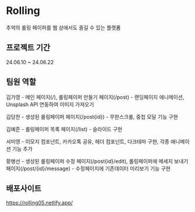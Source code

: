 # Rolling

추억의 롤링 페이퍼를 웹 상에서도 즐길 수 있는 플랫폼

## 프로젝트 기간

24.06.10 ~ 24.06.22

## 팀원 역할

김가영 - 메인 페이지(/), 롤링페이퍼 만들기 페이지(/post) - 랜딩페이지 에니메이션, Unsplash API 연동하여 이미지 가져오기

김당찬 - 생성된 롤링페이퍼 페이지(/post{id}) - 무한스크롤, 중첩 모달 기능 구현

김예준 - 롤링페이퍼 목록 페이지(/list) - 슬라이드 구현

서미영 - 이모지 컴포넌트, 카카오톡 공유, 헤더 컴포넌트, 다크테마 구현, 각종 애니메이션 기능 추가

황병선 - 생성된 롤링페이퍼 수정 페이지(/post{id}/edit), 롤링페이퍼에 메세지 보내기 페이지(/post/{id}/message) - 수정페이지에 기존데이터 미리보기 기능 구현

## 배포사이트

https://rolling05.netlify.app/
